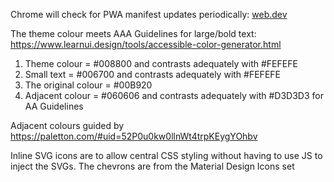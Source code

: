 Chrome will check for PWA manifest updates periodically: [web.dev](https://web.dev/manifest-updates/)

The theme colour meets AAA Guidelines for large/bold text:
https://www.learnui.design/tools/accessible-color-generator.html
1. Theme colour = #008800 and contrasts adequately with #FEFEFE
2. Small text = #006700 and contrasts adequately with #FEFEFE
3. The original colour = #00B920
4. Adjacent colour = #060606 and contrasts adequately with #D3D3D3 for AA Guidelines

Adjacent colours guided by https://paletton.com/#uid=52P0u0kw0llnWt4trpKEygYOhbv

Inline SVG icons are to allow central CSS styling without having to use JS to inject the SVGs.
The chevrons are from the Material Design Icons set
